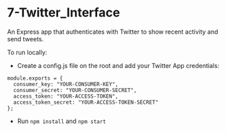# 7-Twitter_Interface
An Express app that authenticates with Twitter to show recent activity and send tweets.

To run locally:
- Create a config.js file on the root and add your Twitter App credentials:
```
module.exports = {
  consumer_key: "YOUR-CONSUMER-KEY",
  consumer_secret: "YOUR-CONSUMER-SECRET",
  access_token: "YOUR-ACCESS-TOKEN",
  access_token_secret: "YOUR-ACCESS-TOKEN-SECRET"
};
```
- Run `npm install` and `npm start`
